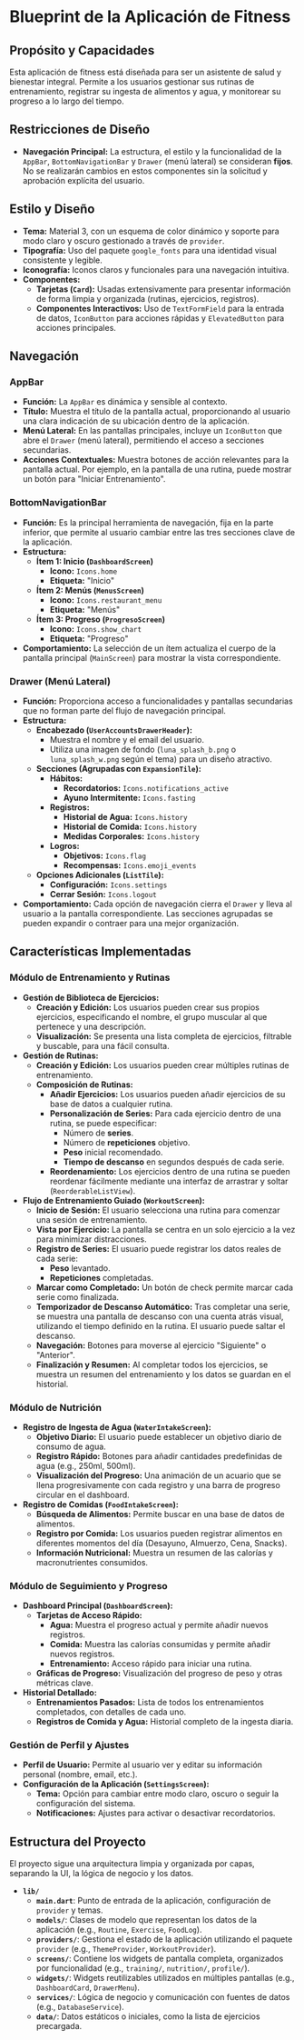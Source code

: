 # Blueprint de la Aplicación de Fitness

## Propósito y Capacidades

Esta aplicación de fitness está diseñada para ser un asistente de salud y bienestar integral. Permite a los usuarios gestionar sus rutinas de entrenamiento, registrar su ingesta de alimentos y agua, y monitorear su progreso a lo largo del tiempo.

## Restricciones de Diseño

- **Navegación Principal:** La estructura, el estilo y la funcionalidad de la `AppBar`, `BottomNavigationBar` y `Drawer` (menú lateral) se consideran **fijos**. No se realizarán cambios en estos componentes sin la solicitud y aprobación explícita del usuario.

## Estilo y Diseño

- **Tema:** Material 3, con un esquema de color dinámico y soporte para modo claro y oscuro gestionado a través de `provider`.
- **Tipografía:** Uso del paquete `google_fonts` para una identidad visual consistente y legible.
- **Iconografía:** Iconos claros y funcionales para una navegación intuitiva.
- **Componentes:**
  - **Tarjetas (`Card`):** Usadas extensivamente para presentar información de forma limpia y organizada (rutinas, ejercicios, registros).
  - **Componentes Interactivos:** Uso de `TextFormField` para la entrada de datos, `IconButton` para acciones rápidas y `ElevatedButton` para acciones principales.

## Navegación

### AppBar

- **Función:** La `AppBar` es dinámica y sensible al contexto.
- **Título:** Muestra el título de la pantalla actual, proporcionando al usuario una clara indicación de su ubicación dentro de la aplicación.
- **Menú Lateral:** En las pantallas principales, incluye un `IconButton` que abre el `Drawer` (menú lateral), permitiendo el acceso a secciones secundarias.
- **Acciones Contextuales:** Muestra botones de acción relevantes para la pantalla actual. Por ejemplo, en la pantalla de una rutina, puede mostrar un botón para "Iniciar Entrenamiento".

### BottomNavigationBar

- **Función:** Es la principal herramienta de navegación, fija en la parte inferior, que permite al usuario cambiar entre las tres secciones clave de la aplicación.
- **Estructura:**
  - **Ítem 1: Inicio (`DashboardScreen`)**
    - **Icono:** `Icons.home`
    - **Etiqueta:** "Inicio"
  - **Ítem 2: Menús (`MenusScreen`)**
    - **Icono:** `Icons.restaurant_menu`
    - **Etiqueta:** "Menús"
  - **Ítem 3: Progreso (`ProgresoScreen`)**
    - **Icono:** `Icons.show_chart`
    - **Etiqueta:** "Progreso"
- **Comportamiento:** La selección de un ítem actualiza el cuerpo de la pantalla principal (`MainScreen`) para mostrar la vista correspondiente.

### Drawer (Menú Lateral)

- **Función:** Proporciona acceso a funcionalidades y pantallas secundarias que no forman parte del flujo de navegación principal.
- **Estructura:**
  - **Encabezado (`UserAccountsDrawerHeader`):**
    - Muestra el nombre y el email del usuario.
    - Utiliza una imagen de fondo (`luna_splash_b.png` o `luna_splash_w.png` según el tema) para un diseño atractivo.
  - **Secciones (Agrupadas con `ExpansionTile`):**
    - **Hábitos:**
      - **Recordatorios:** `Icons.notifications_active`
      - **Ayuno Intermitente:** `Icons.fasting`
    - **Registros:**
      - **Historial de Agua:** `Icons.history`
      - **Historial de Comida:** `Icons.history`
      - **Medidas Corporales:** `Icons.history`
    - **Logros:**
      - **Objetivos:** `Icons.flag`
      - **Recompensas:** `Icons.emoji_events`
  - **Opciones Adicionales (`ListTile`):**
    - **Configuración:** `Icons.settings`
    - **Cerrar Sesión:** `Icons.logout`
- **Comportamiento:** Cada opción de navegación cierra el `Drawer` y lleva al usuario a la pantalla correspondiente. Las secciones agrupadas se pueden expandir o contraer para una mejor organización.

## Características Implementadas

### Módulo de Entrenamiento y Rutinas

- **Gestión de Biblioteca de Ejercicios:**
  - **Creación y Edición:** Los usuarios pueden crear sus propios ejercicios, especificando el nombre, el grupo muscular al que pertenece y una descripción.
  - **Visualización:** Se presenta una lista completa de ejercicios, filtrable y buscable, para una fácil consulta.
- **Gestión de Rutinas:**
  - **Creación y Edición:** Los usuarios pueden crear múltiples rutinas de entrenamiento.
  - **Composición de Rutinas:**
    - **Añadir Ejercicios:** Los usuarios pueden añadir ejercicios de su base de datos a cualquier rutina.
    - **Personalización de Series:** Para cada ejercicio dentro de una rutina, se puede especificar:
      - Número de **series**.
      - Número de **repeticiones** objetivo.
      - **Peso** inicial recomendado.
      - **Tiempo de descanso** en segundos después de cada serie.
    - **Reordenamiento:** Los ejercicios dentro de una rutina se pueden reordenar fácilmente mediante una interfaz de arrastrar y soltar (`ReorderableListView`).
- **Flujo de Entrenamiento Guiado (`WorkoutScreen`):**
  - **Inicio de Sesión:** El usuario selecciona una rutina para comenzar una sesión de entrenamiento.
  - **Vista por Ejercicio:** La pantalla se centra en un solo ejercicio a la vez para minimizar distracciones.
  - **Registro de Series:** El usuario puede registrar los datos reales de cada serie:
    - **Peso** levantado.
    - **Repeticiones** completadas.
  - **Marcar como Completado:** Un botón de check permite marcar cada serie como finalizada.
  - **Temporizador de Descanso Automático:** Tras completar una serie, se muestra una pantalla de descanso con una cuenta atrás visual, utilizando el tiempo definido en la rutina. El usuario puede saltar el descanso.
  - **Navegación:** Botones para moverse al ejercicio "Siguiente" o "Anterior".
  - **Finalización y Resumen:** Al completar todos los ejercicios, se muestra un resumen del entrenamiento y los datos se guardan en el historial.

### Módulo de Nutrición

- **Registro de Ingesta de Agua (`WaterIntakeScreen`):**
  - **Objetivo Diario:** El usuario puede establecer un objetivo diario de consumo de agua.
  - **Registro Rápido:** Botones para añadir cantidades predefinidas de agua (e.g., 250ml, 500ml).
  - **Visualización del Progreso:** Una animación de un acuario que se llena progresivamente con cada registro y una barra de progreso circular en el dashboard.
- **Registro de Comidas (`FoodIntakeScreen`):**
  - **Búsqueda de Alimentos:** Permite buscar en una base de datos de alimentos.
  - **Registro por Comida:** Los usuarios pueden registrar alimentos en diferentes momentos del día (Desayuno, Almuerzo, Cena, Snacks).
  - **Información Nutricional:** Muestra un resumen de las calorías y macronutrientes consumidos.

### Módulo de Seguimiento y Progreso

- **Dashboard Principal (`DashboardScreen`):**
  - **Tarjetas de Acceso Rápido:**
    - **Agua:** Muestra el progreso actual y permite añadir nuevos registros.
    - **Comida:** Muestra las calorías consumidas y permite añadir nuevos registros.
    - **Entrenamiento:** Acceso rápido para iniciar una rutina.
  - **Gráficas de Progreso:** Visualización del progreso de peso y otras métricas clave.
- **Historial Detallado:**
  - **Entrenamientos Pasados:** Lista de todos los entrenamientos completados, con detalles de cada uno.
  - **Registros de Comida y Agua:** Historial completo de la ingesta diaria.

### Gestión de Perfil y Ajustes

- **Perfil de Usuario:** Permite al usuario ver y editar su información personal (nombre, email, etc.).
- **Configuración de la Aplicación (`SettingsScreen`):**
  - **Tema:** Opción para cambiar entre modo claro, oscuro o seguir la configuración del sistema.
  - **Notificaciones:** Ajustes para activar o desactivar recordatorios.

## Estructura del Proyecto

El proyecto sigue una arquitectura limpia y organizada por capas, separando la UI, la lógica de negocio y los datos.

- **`lib/`**
  - **`main.dart`**: Punto de entrada de la aplicación, configuración de `provider` y temas.
  - **`models/`**: Clases de modelo que representan los datos de la aplicación (e.g., `Routine`, `Exercise`, `FoodLog`).
  - **`providers/`**: Gestiona el estado de la aplicación utilizando el paquete `provider` (e.g., `ThemeProvider`, `WorkoutProvider`).
  - **`screens/`**: Contiene los widgets de pantalla completa, organizados por funcionalidad (e.g., `training/`, `nutrition/`, `profile/`).
  - **`widgets/`**: Widgets reutilizables utilizados en múltiples pantallas (e.g., `DashboardCard`, `DrawerMenu`).
  - **`services/`**: Lógica de negocio y comunicación con fuentes de datos (e.g., `DatabaseService`).
  - **`data/`**: Datos estáticos o iniciales, como la lista de ejercicios precargada.
